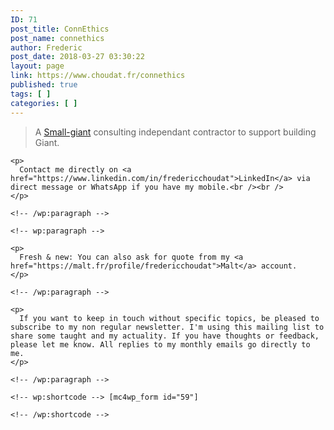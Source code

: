 ```yaml
---
ID: 71
post_title: ConnEthics
post_name: connethics
author: Frederic
post_date: 2018-03-27 03:30:22
layout: page
link: https://www.choudat.fr/connethics
published: true
tags: [ ]
categories: [ ]
---
```

<!-- wp:quote -->

<blockquote class="wp-block-quote">
  <p>
    A <a href="http://www.smallgiantsbook.com/reviews.html">Small-giant</a> consulting independant contractor to support building Giant.
  </p>
</blockquote>

<!-- /wp:quote -->

<!-- wp:columns -->

<div class="wp-block-columns has-2-columns">
  <!-- wp:column -->
  
  <div class="wp-block-column">
    <!-- wp:paragraph -->
    
    <p>
      Contact me directly on <a href="https://www.linkedin.com/in/fredericchoudat">LinkedIn</a> via direct message or WhatsApp if you have my mobile.<br /><br />
    </p>
    
    <!-- /wp:paragraph -->
    
    <!-- wp:paragraph -->
    
    <p>
      Fresh & new: You can also ask for quote from my <a href="https://malt.fr/profile/fredericchoudat">Malt</a> account.
    </p>
    
    <!-- /wp:paragraph -->
  </div>
  
  <!-- /wp:column -->
  
  <!-- wp:column -->
  
  <div class="wp-block-column">
    <!-- wp:paragraph -->
    
    <p>
      If you want to keep in touch without specific topics, be pleased to subscribe to my non regular newsletter. I'm using this mailing list to share some taught and my actuality. If you have thoughts or feedback, please let me know. All replies to my monthly emails go directly to me.
    </p>
    
    <!-- /wp:paragraph -->
    
    <!-- wp:shortcode --> [mc4wp_form id="59"] 
    
    <!-- /wp:shortcode -->
  </div>
  
  <!-- /wp:column -->
</div>

<!-- /wp:columns -->

<!-- wp:paragraph -->



<!-- /wp:paragraph -->